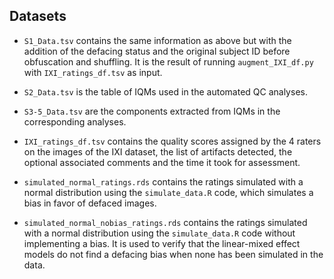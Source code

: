 ## Datasets

- `S1_Data.tsv` contains the same information as above but with the addition of the defacing status and the original subject ID before obfuscation and shuffling. It is the result of running `augment_IXI_df.py` with `IXI_ratings_df.tsv` as input.

- `S2_Data.tsv` is the table of IQMs used in the automated QC analyses.

- `S3-5_Data.tsv` are the components extracted from IQMs in the corresponding analyses.

- `IXI_ratings_df.tsv` contains the quality scores assigned by the 4 raters on the images of the IXI dataset, the list of artifacts detected, the optional associated comments and the time it took for assessment.

- `simulated_normal_ratings.rds` contains the ratings simulated with a normal distribution using the `simulate_data.R` code, which simulates a bias in favor of defaced images.

- `simulated_normal_nobias_ratings.rds` contains the ratings simulated with a normal distribution using the `simulate_data.R` code without implementing a bias. It is used to verify that the linear-mixed effect models do not find a defacing bias when none has been simulated in the data.
